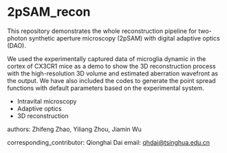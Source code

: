 # 2pSAM_recon
This repository demonstrates the whole reconstruction pipeline for two-photon synthetic aperture microscopy (2pSAM) with digital adaptive optics (DAO).

We used the experimentally captured data of microglia dynamic in the cortex of CX3CR1 mice as a demo to show the 3D reconstruction process with the high-resolution 3D volume
and estimated aberration wavefront as the output. We have also included the codes to generate the point spread functions with default parameters based on the experimental system.

- Intravital microscopy
- Adaptive optics
- 3D reconstruction

authors: Zhifeng Zhao, Yiliang Zhou, Jiamin Wu

corresponding_contributor: Qionghai Dai
email: qhdai@tsinghua.edu.cn
